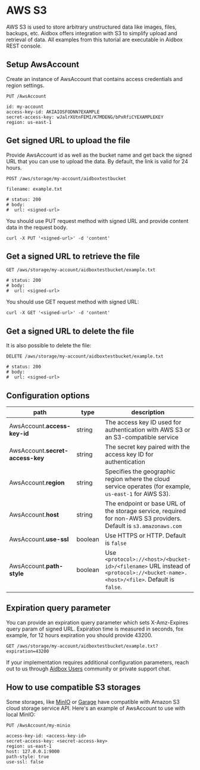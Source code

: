 # AWS S3

AWS S3 is used to store arbitrary unstructured data like images, files, backups, etc. Aidbox offers integration with S3 to simplify upload and retrieval of data. All examples from this tutorial are executable in Aidbox REST console.

## Setup AwsAccount

Create an instance of AwsAccount that contains access credentials and region settings.

```
PUT /AwsAccount

id: my-account
access-key-id: AKIAIOSFODNN7EXAMPLE
secret-access-key: wJalrXUtnFEMI/K7MDENG/bPxRfiCYEXAMPLEKEY
region: us-east-1
```

## Get signed URL to upload the file

Provide AwsAccount id as well as the bucket name and get back the signed URL that you can use to upload the data. By default, the link is valid for 24 hours.

```
POST /aws/storage/my-account/aidboxtestbucket

filename: example.txt

# status: 200
# body:
#  url: <signed-url>  
```

You should use PUT request method with signed URL and provide content data in the request body.

```
curl -X PUT '<signed-url>' -d 'content'
```

## Get a signed URL to retrieve the file

```
GET /aws/storage/my-account/aidboxtestbucket/example.txt

# status: 200
# body:
#  url: <signed-url>
```

You should use GET request method with signed URL:

```
curl -X GET '<signed-url>' -d 'content'
```

## Get a signed URL to delete the file

It is also possible to delete the file:

```
DELETE /aws/storage/my-account/aidboxtestbucket/example.txt

# status: 200
# body:
#  url: <signed-url>
```

## Configuration options

| path                             | type    | description                                                                                                                     |
| -------------------------------- | ------- | ------------------------------------------------------------------------------------------------------------------------------- |
| AwsAccount.**access-key-id**     | string  | The access key ID used for authentication with AWS S3 or an S3-compatible service                                               |
| AwsAccount.**secret-access-key** | string  | The secret key paired with the access key ID for authentication                                                                 |
| AwsAccount.**region**            | string  | Specifies the geographic region where the cloud service operates (for example, `us-east-1` for AWS S3).                              |
| AwsAccount.**host**              | string  | The endpoint or base URL of the storage service, required for non-AWS S3 providers. Default is `s3.amazonaws.com`               |
| AwsAccount.**use-ssl**           | boolean | Use HTTPS or HTTP. Default is `false`                                                                                           |
| AwsAccount.**path-style**        | boolean | Use `<protocol>://<host>/<bucket-id>/<filename>` URL instead of `<protocol>://<bucket-name>.<host>/<file>`. Default is `false`. |

## Expiration query parameter

You can provide an expiration query parameter which sets X-Amz-Expires query param of signed URL. Expiration time is measured in seconds, fox example, for 12 hours expiration you should provide 43200.

```
GET /aws/storage/my-account/aidboxtestbucket/example.txt?expiration=43200
```

If your implementation requires additional configuration parameters, reach out to us through [Aidbox Users](https://t.me/aidbox) community or private support chat.

## How to use compatible S3 storages

Some storages, like [MinIO](https://github.com/minio/minio) or [Garage](https://garagehq.deuxfleurs.fr/) have compatible with Amazon S3 cloud storage service API. Here's an example of AwsAccount to use with local MinIO:

```
PUT /AwsAccount/my-minio

access-key-id: <access-key-id>
secret-access-key: <secret-access-key>
region: us-east-1
host: 127.0.0.1:9000
path-style: true
use-ssl: false
```
